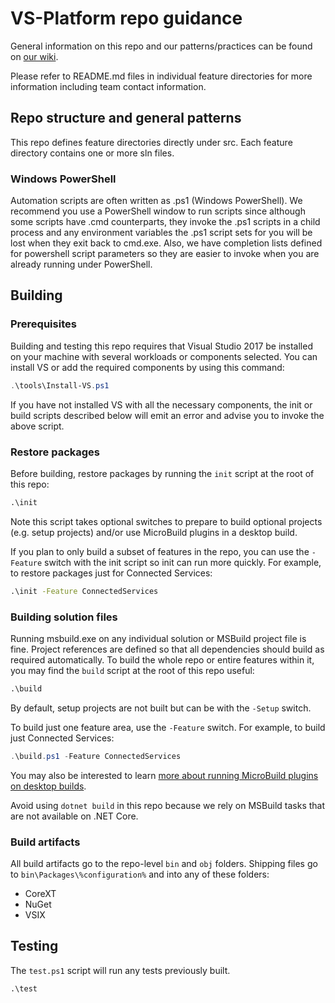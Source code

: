 # VS-Platform repo guidance

General information on this repo and our patterns/practices can be found on [our wiki](https://devdiv.visualstudio.com/DevDiv/Connected%20Experience/_wiki/wikis/DevDiv.wiki?wikiVersion=GBwikiMaster&pagePath=%2FVS%20IDE%2FVS_Platform%20repo).

Please refer to README.md files in individual feature directories for more information
including team contact information.

## Repo structure and general patterns

This repo defines feature directories directly under src.
Each feature directory contains one or more sln files.

### Windows PowerShell

Automation scripts are often written as .ps1 (Windows PowerShell).
We recommend you use a PowerShell window to run scripts since although some scripts have .cmd counterparts, they invoke the .ps1 scripts in a child process and any environment variables the .ps1 script sets for you will be lost when they exit back to cmd.exe. Also, we have completion lists defined for powershell script parameters so they are easier to invoke when you are already running under PowerShell.

## Building

### Prerequisites

Building and testing this repo requires that Visual Studio 2017 be installed on your machine with several workloads or components selected.
You can install VS or add the required components by using this command:

```ps1
.\tools\Install-VS.ps1
```

If you have not installed VS with all the necessary components, the init or build scripts described below will emit an error and advise you to invoke the above script.

### Restore packages

Before building, restore packages by running the `init` script at the root of this repo:

```cmd
.\init
```

Note this script takes optional switches to prepare to build optional projects
(e.g. setup projects) and/or use MicroBuild plugins in a desktop build.

If you plan to only build a subset of features in the repo, you can use the `-Feature` switch
with the init script so init can run more quickly. For example, to restore packages just for Connected Services:

```cmd
.\init -Feature ConnectedServices
```

### Building solution files

Running msbuild.exe on any individual solution or MSBuild project file is fine.
Project references are defined so that all dependencies should build as required automatically.
To build the whole repo or entire features within it, you may find the `build` script at the root of this repo useful:

```cmd
.\build
```

By default, setup projects are not built but can be with the `-Setup` switch.

To build just one feature area, use the `-Feature` switch. For example, to build just Connected Services:

```ps1
.\build.ps1 -Feature ConnectedServices
```

You may also be interested to learn [more about running MicroBuild plugins on desktop builds][MicroBuildDesktopBuild].

Avoid using `dotnet build` in this repo because we rely on MSBuild tasks that are not available on .NET Core.

### Build artifacts

All build artifacts go to the repo-level `bin` and `obj` folders.
Shipping files go to `bin\Packages\%configuration%` and into any of these folders:

* CoreXT
* NuGet
* VSIX

## Testing

The `test.ps1` script will run any tests previously built.

```cmd
.\test
```

[VSTSCredProvider]: https://devdiv.pkgs.visualstudio.com/_apis/public/nuget/client/CredentialProviderBundle.zip
[NuGetExe]: https://dist.nuget.org/win-x86-commandline/v4.0.0/NuGet.exe
[VSPreview]: https://aka.ms/vs/15/intpreview/vs_enterprise.exe
[MicroBuildDesktopBuild]: https://microsoft.sharepoint.com/teams/DD_CoEng/_layouts/OneNote.aspx?id=%2Fteams%2FDD_CoEng%2FDocuments%2FOneNote%2FMicroBuild%20Documentation&wd=target%28MicroBuild.one%7CA0381102-446A-4329-B353-B97A11F92C8B%2FRun%20a%20Desktop%20Build%7C697D16AE-CAD8-4CE9-97D4-63D05A7E11EB%2F%29
[RequiredWorkloads]: tools\Get-RequiredWorkloads.ps1
